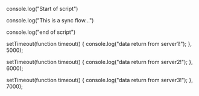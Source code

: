 
console.log("Start of script")

console.log("This is a sync flow...")


console.log("end of script")


setTimeout(function timeout() {
    console.log("data return from server1!");
}, 5000);


setTimeout(function timeout() {
    console.log("data return from server2!");
}, 6000);

setTimeout(function timeout() {
    console.log("data return from server3!");
}, 7000);



